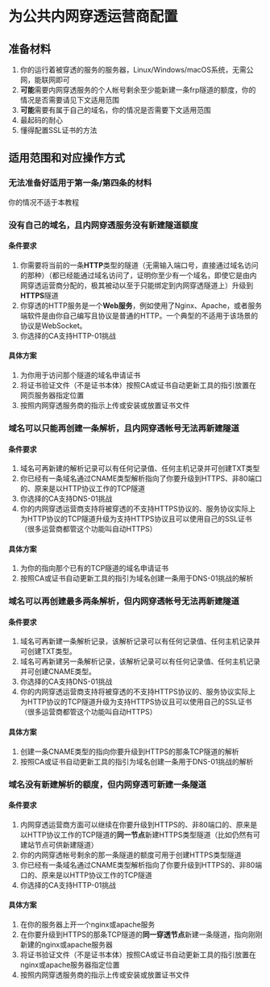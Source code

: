 # 为公共内网穿透运营商配置
## 准备材料
1. 你的运行着被穿透的服务的服务器，Linux/Windows/macOS系统，无需公网，能联网即可
2. **可能**需要内网穿透服务的个人帐号剩余至少能新建一条frp隧道的额度，你的情况是否需要请见下文适用范围
3. **可能**需要有属于自己的域名，你的情况是否需要下文适用范围
4. 最起码的耐心
5. 懂得配置SSL证书的方法

## 适用范围和对应操作方式

### 无法准备好适用于第一条/第四条的材料

你的情况不适于本教程

### 没有自己的域名，且内网穿透服务没有新建隧道额度

#### 条件要求

1. 你需要将当前的一条**HTTP**类型的隧道（无需输入端口号，直接通过域名访问的那种）（都已经能通过域名访问了，证明你至少有一个域名，即使它是由内网穿透运营商分配的，极其被动以至于只能绑定到内网穿透隧道上）升级到**HTTPS**隧道
2. 你穿透的HTTP服务是一个**Web服务**，例如使用了Nginx、Apache，或者服务端软件是由你自己编写且协议是普通的HTTP。一个典型的不适用于该场景的协议是WebSocket。
3. 你选择的CA支持HTTP-01挑战

#### 具体方案

1. 为你用于访问那个隧道的域名申请证书
2. 将证书验证文件（不是证书本体）按照CA或证书自动更新工具的指引放置在网页服务器指定位置
3. 按照内网穿透服务商的指示上传或安装或放置证书文件

### 域名可以只能再创建一条解析，且内网穿透帐号无法再新建隧道

#### 条件要求

1. 域名可再新建的解析记录可以有任何记录值、任何主机记录并可创建TXT类型
2. 你已经有一条域名通过CNAME类型解析指向了你要升级到HTTPS、非80端口的、原来是以HTTP协议工作的TCP隧道
3. 你选择的CA支持DNS-01挑战
4. 你的内网穿透运营商支持将被穿透的不支持HTTPS协议的、服务协议实际上为HTTP协议的TCP隧道升级为支持HTTPS协议且可以使用自己的SSL证书（很多运营商都管这个功能叫自动HTTPS）
   
#### 具体方案

1. 为你的指向那个已有的TCP隧道的域名申请证书
2. 按照CA或证书自动更新工具的指引为域名创建一条用于DNS-01挑战的解析
   
### 域名可以再创建最多两条解析，但内网穿透帐号无法再新建隧道

#### 条件要求

1. 域名可再新建一条解析记录，该解析记录可以有任何记录值、任何主机记录并可创建TXT类型。
2. 域名可再新建另一条解析记录，该解析记录可以有任何记录值、任何主机记录并可创建CNAME类型。
3. 你选择的CA支持DNS-01挑战
4. 你的内网穿透运营商支持将被穿透的不支持HTTPS协议的、服务协议实际上为HTTP协议的TCP隧道升级为支持HTTPS协议且可以使用自己的SSL证书（很多运营商都管这个功能叫自动HTTPS）

#### 具体方案

1. 创建一条CNAME类型的指向你要升级到HTTPS的那条TCP隧道的解析
2. 按照CA或证书自动更新工具的指引为域名创建一条用于DNS-01挑战的解析

### 域名没有新建解析的额度，但内网穿透可新建一条隧道

#### 条件要求

1. 内网穿透运营商方面可以继续在你要升级到HTTPS的、非80端口的、原来是以HTTP协议工作的TCP隧道的**同一节点**新建HTTPS类型隧道（比如仍然有可建站节点可供新建隧道）
2. 你的内网穿透帐号剩余的那一条隧道的额度可用于创建HTTPS类型隧道
3. 你已经有一条域名通过CNAME类型解析指向了你要升级到HTTPS的、非80端口的、原来是以HTTP协议工作的TCP隧道
4. 你选择的CA支持HTTP-01挑战

#### 具体方案

1. 在你的服务器上开一个nginx或apache服务
2. 在你要升级到HTTPS的那条TCP隧道的**同一穿透节点**新建一条隧道，指向刚刚新建的nginx或apache服务器
3. 将证书验证文件（不是证书本体）按照CA或证书自动更新工具的指引放置在nginx或apache服务器指定位置
4. 按照内网穿透服务商的指示上传或安装或放置证书文件
